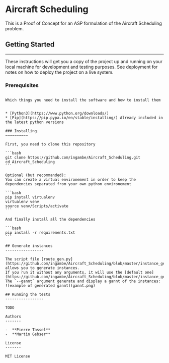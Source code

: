# Aircraft Scheduling

This is a Proof of Concept for an ASP formulation of the Aircraft Scheduling problem.

## Getting Started
---------------

These instructions will get you a copy of the project up and running on
your local machine for development and testing purposes. See deployment
for notes on how to deploy the project on a live system.

### Prerequisites
~~~~~~~~~~~~~

Which things you need to install the software and how to install them


* [Python3](https://www.python.org/downloads/)
* [Pip](https://pip.pypa.io/en/stable/installing/) Already included in the latest python versions

### Installing
~~~~~~~~~~

First, you need to clone this repository

```bash
git clone https://github.com/ingambe/Aircraft_Scheduling.git
cd Aircraft_Scheduling
```

Optional (but recommanded):
You can create a virtual environement in order to keep the dependencies separated from your own python environement

```bash
pip install virtualenv
virtualenv venv
source venv/Scripts/activate
```

And finally install all the dependencies

```bash
pip install -r requirements.txt
```

## Generate instances
-----------------

The script file [route_gen.py](https://github.com/ingambe/Aircraft_Scheduling/blob/master/instance_generator/route_gen.py) allows you to generate instances.
If you run it without any arguments, it will use the [default one](https://github.com/ingambe/Aircraft_Scheduling/blob/master/instance_generator/default_parameters.py).
The `--gannt` argument generate and display a gannt of the instances:
![example of generated gannt](gannt.png)

## Running the tests
-----------------

TODO

Authors
-------

-  **Pierre Tassel**
-  **Martin Gebser**

License
-------

MIT License
